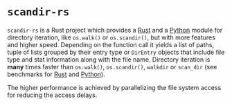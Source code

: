 # `scandir-rs`

`scandir-rs` is a Rust project which provides a [Rust](scandir/README.md) and a [Python](pyscandir/README.md) module for directory iteration, like `os.walk()` or `os.scandir()`, but with more features and higher speed. Depending on the function call it yields a list of paths, tuple of lists grouped by their entry type or `DirEntry` objects that include file type and stat information along with the file name. Directory iteration is **many** times faster than `os.walk()`, `os.scandir()`, `walkdir` or `scan_dir` (see benchmarks for [Rust](scandir/doc/benchmarks.md) and [Python](pyscandir/doc/benchmarks.md)).

The higher performance is achieved by parallelizing the file system access for reducing the access delays.
